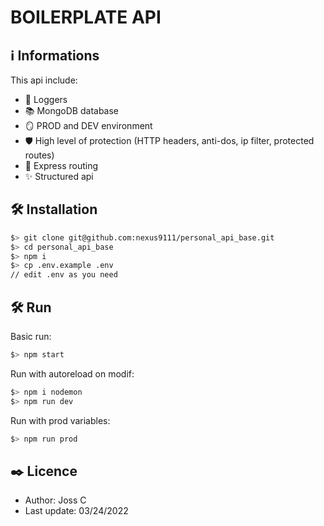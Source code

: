 # BOILERPLATE API

## ℹ️ Informations 

This api include:

- 📝 Loggers
- 📚 MongoDB database
- 🪞 PROD and DEV environment
- 🛡 High level of protection (HTTP headers, anti-dos, ip filter, protected routes)
- 🔀 Express routing 
- ✨ Structured api

## 🛠 Installation

```bash
$> git clone git@github.com:nexus9111/personal_api_base.git
$> cd personal_api_base
$> npm i
$> cp .env.example .env
// edit .env as you need
```

## 🛠 Run

Basic run: 

```bash
$> npm start
```

Run with autoreload on modif:

```bash
$> npm i nodemon
$> npm run dev
```

Run with prod variables:

```bash
$> npm run prod
```

## ✒️ Licence

- Author: Joss C
- Last update: 03/24/2022
